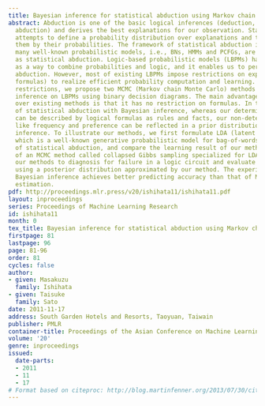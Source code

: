 ```yaml
---
title: Bayesian inference for statistical abduction using Markov chain Monte Carlo
abstract: Abduction is one of the basic logical inferences (deduction, induction and
  abduction) and derives the best explanations for our observation. Statistical abduction
  attempts to define a probability distribution over explanations and to evaluate
  them by their probabilities. The framework of statistical abduction is general since
  many well-known probabilistic models, i.e., BNs, HMMs and PCFGs, are formulated
  as statistical abduction. Logic-based probabilistic models (LBPMs) have been developed
  as a way to combine probabilities and logic, and it enables us to perform statistical
  abduction. However, most of existing LBPMs impose restrictions on explanations (logical
  formulas) to realize efficient probability computation and learning. To relax those
  restrictions, we propose two MCMC (Markov chain Monte Carlo) methods for Bayesian
  inference on LBPMs using binary decision diagrams. The main advantage of our methods
  over existing methods is that it has no restriction on formulas. In the context
  of statistical abduction with Bayesian inference, whereas our deterministic knowledge
  can be described by logical formulas as rules and facts, our non-deterministic knowledge
  like frequency and preference can be reflected in a prior distribution in Bayesian
  inference. To illustrate our methods, we first formulate LDA (latent Dirichlet allocation)
  which is a well-known generative probabilistic model for bag-of-words as a form
  of statistical abduction, and compare the learning result of our methods with that
  of an MCMC method called collapsed Gibbs sampling specialized for LDA. We also apply
  our methods to diagnosis for failure in a logic circuit and evaluate explanations
  using a posterior distribution approximated by our method. The experiment shows
  Bayesian inference achieves better predicting accuracy than that of Maximum likelihood
  estimation.
pdf: http://proceedings.mlr.press/v20/ishihata11/ishihata11.pdf
layout: inproceedings
series: Proceedings of Machine Learning Research
id: ishihata11
month: 0
tex_title: Bayesian inference for statistical abduction using Markov chain Monte Carlo
firstpage: 81
lastpage: 96
page: 81-96
order: 81
cycles: false
author:
- given: Masakuzu
  family: Ishihata
- given: Taisuke
  family: Sato
date: 2011-11-17
address: South Garden Hotels and Resorts, Taoyuan, Taiwain
publisher: PMLR
container-title: Proceedings of the Asian Conference on Machine Learning
volume: '20'
genre: inproceedings
issued:
  date-parts:
  - 2011
  - 11
  - 17
# Format based on citeproc: http://blog.martinfenner.org/2013/07/30/citeproc-yaml-for-bibliographies/
---
```

